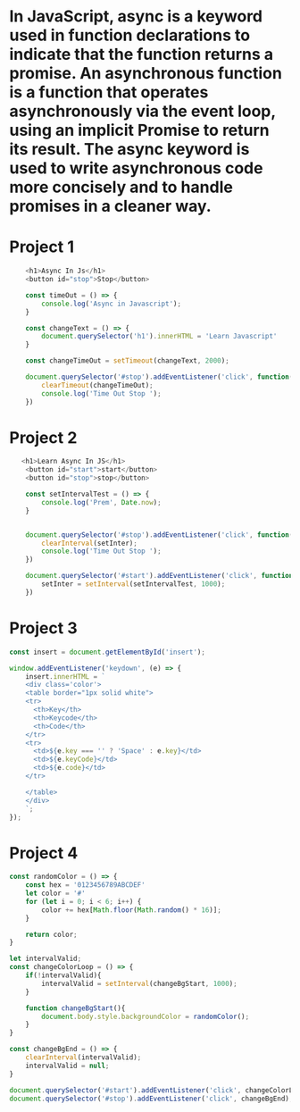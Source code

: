 # In JavaScript, async is a keyword used in function declarations to indicate that the function returns a promise. An asynchronous function is a function that operates asynchronously via the event loop, using an implicit Promise to return its result. The async keyword is used to write asynchronous code more concisely and to handle promises in a cleaner way.

# Project 1

```javascript
    <h1>Async In Js</h1>
    <button id="stop">Stop</button>

    const timeOut = () => {
        console.log('Async in Javascript');
    }

    const changeText = () => {
        document.querySelector('h1').innerHTML = 'Learn Javascript'
    }

    const changeTimeOut = setTimeout(changeText, 2000);

    document.querySelector('#stop').addEventListener('click', function(){
        clearTimeout(changeTimeOut);
        console.log('Time Out Stop ');
    })
```

# Project 2

```javascript
   <h1>Learn Async In JS</h1>
    <button id="start">start</button>
    <button id="stop">stop</button>

    const setIntervalTest = () => {
        console.log('Prem', Date.now);
    }


    document.querySelector('#stop').addEventListener('click', function(){
        clearInterval(setInter);
        console.log('Time Out Stop ');
    })

    document.querySelector('#start').addEventListener('click', function() {
        setInter = setInterval(setIntervalTest, 1000);
    })
```

# Project 3

```javascript
const insert = document.getElementById('insert');

window.addEventListener('keydown', (e) => {
    insert.innerHTML = `
    <div class='color'>
    <table border="1px solid white">
    <tr>
      <th>Key</th>
      <th>Keycode</th>
      <th>Code</th>
    </tr>
    <tr>
      <td>${e.key === '' ? 'Space' : e.key}</td>
      <td>${e.keyCode}</td>
      <td>${e.code}</td>
    </tr>

    </table>
    </div>
    `;
});
```

# Project 4

```javascript
const randomColor = () => {
    const hex = '0123456789ABCDEF'
    let color = '#'
    for (let i = 0; i < 6; i++) {
        color += hex[Math.floor(Math.random() * 16)];
    }

    return color;
}

let intervalValid;
const changeColorLoop = () => {
    if(!intervalValid){
        intervalValid = setInterval(changeBgStart, 1000);
    }

    function changeBgStart(){
        document.body.style.backgroundColor = randomColor();
    }
}

const changeBgEnd = () => {
    clearInterval(intervalValid);
    intervalValid = null;
}

document.querySelector('#start').addEventListener('click', changeColorLoop);
document.querySelector('#stop').addEventListener('click', changeBgEnd);
```

